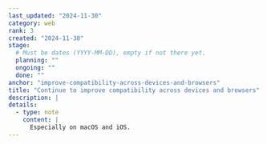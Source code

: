 ```yaml
---
last_updated: "2024-11-30"
category: web
rank: 3
created: "2024-11-30"
stage:
  # Must be dates (YYYY-MM-DD), empty if not there yet.
  planning: ""
  ongoing: ""
  done: ""
anchor: "improve-compatibility-across-devices-and-browsers"
title: "Continue to improve compatibility across devices and browsers"
description: |
details:
  - type: note
    content: |
      Especially on macOS and iOS.
---
```

